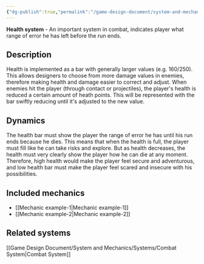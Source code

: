 ```yaml
---
{"dg-publish":true,"permalink":"/game-design-document/system-and-mechanics/systems/health-system/"}
---
```


**Health system** - An important system in combat, indicates player what range of error he has left before the run ends.

## Description
Health is implemented as a bar with generally larger values (e.g. 160/250). This allows designers to choose from more damage values in enemies, therefore making health and damage easier to correct and adjust.
When enemies hit the player (through contact or projectiles), the player's health is reduced a certain amount of heath points. This will be represented with the bar swiftly reducing until it's adjusted to the new value. 

## Dynamics 
The health bar must show the player the range of error he has until his run ends because he dies. This means that when the health is full, the player must fill like he can take risks and explore. But as health decreases, the health must very clearly show the player how he can die at any moment.
Therefore, high health would make the player feel secure and adventurous, and low health bar must make the player feel scared and insecure with his possibilities.

## Included mechanics
- [[Mechanic example-1\|Mechanic example-1]]
- [[Mechanic example-2\|Mechanic example-2]]

## Related systems
[[Game Design Document/System and Mechanics/Systems/Combat System\|Combat System]]